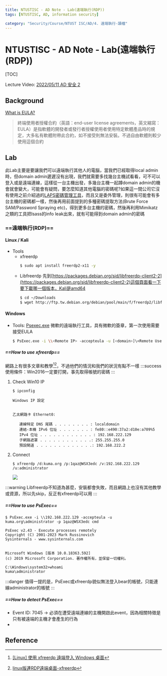 ```yaml
---
title: NTUSTISC - AD Note - Lab(遠端執行(RDP))
tags: [NTUSTISC, AD, information security]

category: "Security/Course/NTUST ISC/AD/4. 遠端執行-讀檔"
---
```


# NTUSTISC - AD Note - Lab(遠端執行(RDP))
[TOC]

Lecture Video: [ 2022/05/11 AD 安全 2 ](https://youtu.be/ubNMQ7_dcm0?si=26g2Lz2CB-O-7S5d)

## Background
[What is EULA?](https://zh.wikipedia.org/wiki/%E6%9C%80%E7%BB%88%E7%94%A8%E6%88%B7%E8%AE%B8%E5%8F%AF%E5%8D%8F%E8%AE%AE)
> 終端使用者授權合約（英語：end-user license agreements，英文縮寫：EULA）是指軟體的開發者或發行者授權使用者使用特定軟體產品時的規定，大多私有軟體附帶此合約，如不接受則無法安裝。不過自由軟體則較少使用這個合約

## Lab
此Lab主要是要讓我們可以遠端執行其他人的電腦，當我們已經取得local admin時，但domain admin遲遲沒有出現，我們就需要多找幾台主機試看看，可不可以登入或是遠端連線，這樣從一台主機出發，多幾台主機一起蹲domain admin的機會就會變大，可能會有疑問，要怎麼知道其他電腦的密碼呢?如果這一間公司它沒有使用之前介紹過的[LAPS密碼管理工具](https://learn.microsoft.com/zh-tw/windows-server/identity/laps/laps-overview)，而且又是委外管理，則很有可能會有多台主機的密碼都一樣，然後再用前面提到的多種密碼提取方法(Brute Force SAM/Password Spraying etc)，得到更多台主機的密碼，然後再利用Mimikatz之類的工具把lsass的info leak出來，就有可能得到domain admin的密碼

### ==遠端執行(RDP)==

#### Linux / Kali
* Tools
    * xfreerdp
        ```bash
        $ sudo apt install freerdp2-x11 -y
        ```
    * Libfreerdp
        先到[https://packages.debian.org/sid/libfreerdp-client2-2](https://packages.debian.org/sid/libfreerdp-client2-2)這個頁面看一下要下載哪一個版本，Kali是amd64
        ```bash
        $ cd ~/Downloads
        $ wget http://ftp.tw.debian.org/debian/pool/main/f/freerdp2/libfreerdp-client2-2_2.10.0+dfsg1-1.1_amd64.deb
        ```

#### Windows
* Tools: [Psexec.exe](https://learn.microsoft.com/zh-tw/sysinternals/downloads/psexec)
    微軟的遠端執行工具，具有微軟的簽章，第一次使用需要接受EULA
    ```bash
    $ PsExec.exe -i \\<Remote IP> -accepteula -u [<domain>]\<Remote Username> -p <Remote Password> cmd
    ```

##### ==How to use xfreerdp==
網路上有很多文章和教學[^xfreerdp-teach][^xfreerdp-teach-2]，不過他們的情況和我們的狀況有點不一樣
:::success
使用條件：Win2016一定要打開，事先取得帳號的密碼
:::
1. Check Win10 IP
    ```bash!
    $ ipconfig

    Windows IP 設定


    乙太網路卡 Ethernet0:

       連線特定 DNS 尾碼 . . . . . . . . : localdomain
       連結-本機 IPv6 位址 . . . . . . . : fe80::e490:37a2:d10e:a709%5
       IPv4 位址 . . . . . . . . . . . . : 192.168.222.129
       子網路遮罩 . . . . . . . . . . . .: 255.255.255.0
       預設閘道 . . . . . . . . . . . . .: 192.168.222.2
    ```
2. Connect
    ```bash!
    $ xfreerdp /d:kuma.org /p:1qaz@WSX3edc /v:192.168.222.129 /u:administrator
    ```
    ![](https://hackmd.io/_uploads/By1s-2V1T.png)

:::warning
Libfreerdp不知道為甚麼，安裝都會失敗，而且網路上也沒有其他教學或資源，所以先skip，反正有xfreerdp可以用
:::
##### ==How to use PsExec==
```bash!
$ PsExec.exe -i \\192.168.222.129 -accepteula -u kuma.org\administrator -p 1qaz@WSX3edc cmd

PsExec v2.43 - Execute processes remotely
Copyright (C) 2001-2023 Mark Russinovich
Sysinternals - www.sysinternals.com


Microsoft Windows [版本 10.0.18363.592]
(c) 2019 Microsoft Corporation. 著作權所有，並保留一切權利。

C:\Windows\system32>whoami
kuma\administrator
```

:::danger
值得一提的是，PsExec或xfreerdp貌似無法登入bear的帳號，只能連線administrator的帳號
:::

##### ==How to detect PsExec==
* Event ID: 7045 $\to$ 必須在遭受遠端連線的主機開啟此event，因為相關特徵是只有被遠端的主機才會產生的行為
* 

## Reference
[^xfreerdp-teach]:[[Linux] 使用 xfreerdp 遠端登入 Windows 桌面](https://ephrain.net/linux-%E4%BD%BF%E7%94%A8-xfreerdp-%E9%81%A0%E7%AB%AF%E7%99%BB%E5%85%A5-windows-%E6%A1%8C%E9%9D%A2/)
[^xfreerdp-teach-2]:[linux版連RDP遠端桌面-xfreerdp](https://blog.davidou.org/archives/2663)

